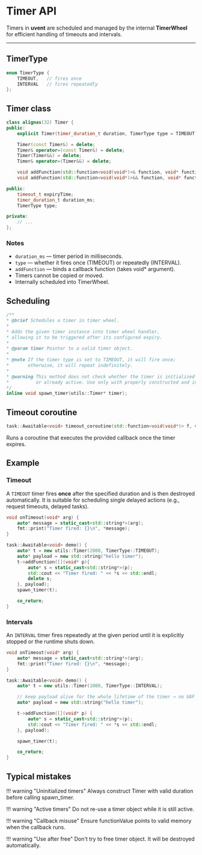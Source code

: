 # Timer API

Timers in **uvent** are scheduled and managed by the internal **TimerWheel** for efficient handling of timeouts and
intervals.

---

## TimerType

```cpp
enum TimerType {
    TIMEOUT,   // fires once
    INTERVAL   // fires repeatedly
};
```
## Timer class
```cpp
class alignas(32) Timer {
public:
    explicit Timer(timer_duration_t duration, TimerType type = TIMEOUT);

    Timer(const Timer&) = delete;
    Timer& operator=(const Timer&) = delete;
    Timer(Timer&&) = delete;
    Timer& operator=(Timer&&) = delete;

    void addFunction(std::function<void(void*)>& function, void* functionValue);
    void addFunction(std::function<void(void*)>&& function, void* functionValue);

public:
    timeout_t expiryTime;
    timer_duration_t duration_ms;
    TimerType type;

private:
    // ...
};
```
### Notes
- `duration_ms` — timer period in milliseconds.
- `type` — whether it fires once (TIMEOUT) or repeatedly (INTERVAL).
- `addFunction` — binds a callback function (takes void* argument).
- Timers cannot be copied or moved.
- Internally scheduled into TimerWheel.

## Scheduling
```cpp
/**
* @brief Schedules a timer in timer wheel.
*
* Adds the given timer instance into timer wheel handler,
* allowing it to be triggered after its configured expiry.
*
* @param timer Pointer to a valid timer object.
*
* @note If the timer type is set to TIMEOUT, it will fire once;
*       otherwise, it will repeat indefinitely.
*
* @warning This method does not check whether the timer is initialized
*          or already active. Use only with properly constructed and inactive timers.
*/
inline void spawn_timer(utils::Timer* timer);
```

## Timeout coroutine
```cpp
task::Awaitable<void> timeout_coroutine(std::function<void(void*)> f, void* arg);
```
Runs a coroutine that executes the provided callback once the timer expires.

## Example

### Timeout
A `TIMEOUT` timer fires **once** after the specified duration and is then destroyed automatically.
It is suitable for scheduling single delayed actions (e.g., request timeouts, delayed tasks).
```cpp
void onTimeout(void* arg) {
    auto* message = static_cast<std::string*>(arg);
    fmt::print("Timer fired: {}\n", *message);
}

task::Awaitable<void> demo() {
    auto* t = new utils::Timer(2000, TimerType::TIMEOUT); 
    auto* payload = new std::string("hello timer");
    t->addFunction([](void* p){
        auto* s = static_cast<std::string*>(p);
        std::cout << "Timer fired: " << *s << std::endl;
        delete s; 
    }, payload);
    spawn_timer(t);

    co_return;
}
```
### Intervals
An `INTERVAL` timer fires repeatedly at the given period until it is explicitly stopped or the runtime shuts down.

```cpp
void onTimeout(void* arg) {
    auto* message = static_cast<std::string*>(arg);
    fmt::print("Timer fired: {}\n", *message);
}

task::Awaitable<void> demo() {
    auto* t = new utils::Timer(1000, TimerType::INTERVAL);

    // keep payload alive for the whole lifetime of the timer → no UAF
    auto* payload = new std::string("hello timer");

    t->addFunction([](void* p) {
        auto* s = static_cast<std::string*>(p);
        std::cout << "Timer fired: " << *s << std::endl;
    }, payload);

    spawn_timer(t);

    co_return;
}
```

## Typical mistakes

!!! warning "Uninitialized timers"
Always construct Timer with valid duration before calling spawn_timer.

!!! warning "Active timers"
Do not re-use a timer object while it is still active.

!!! warning "Callback misuse"
Ensure functionValue points to valid memory when the callback runs.

!!! warning "Use after free"
Don't try to free timer object. It will be destroyed automatically.